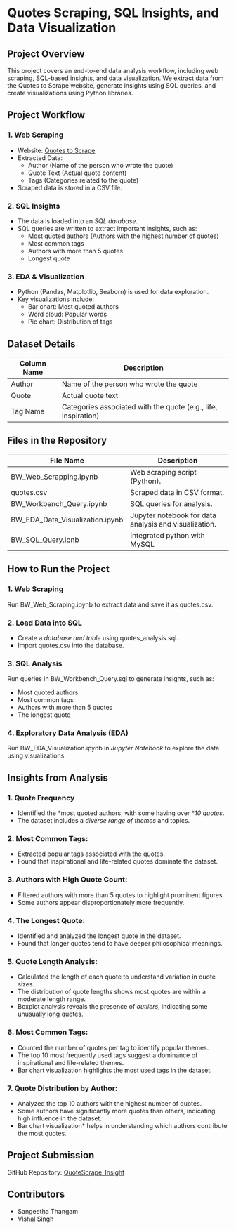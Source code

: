 #  Quotes Scraping, SQL Insights, and Data Visualization  

## Project Overview 
This project covers an end-to-end data analysis workflow, including web scraping, SQL-based insights, and data visualization. We extract data from the Quotes to Scrape website, generate insights using SQL queries, and create visualizations using Python libraries.  

## Project Workflow  

### 1. Web Scraping  
- Website: [Quotes to Scrape](http://quotes.toscrape.com/)  
- Extracted Data: 
  - Author (Name of the person who wrote the quote)  
  - Quote Text (Actual quote content)  
  - Tags (Categories related to the quote)  
- Scraped data is stored in a CSV file.  

### 2. SQL Insights  
- The data is loaded into an *SQL database*.  
- SQL queries are written to extract important insights, such as:  
  - Most quoted authors (Authors with the highest number of quotes)  
  - Most common tags  
  - Authors with more than 5 quotes 
  - Longest quote  

### 3. EDA & Visualization  
- Python (Pandas, Matplotlib, Seaborn) is used for data exploration.  
- Key visualizations include:  
  - Bar chart: Most quoted authors  
  - Word cloud: Popular words  
  - Pie chart: Distribution of tags  

## Dataset Details 
| Column Name | Description |  
|-------------|-------------|  
| Author | Name of the person who wrote the quote |  
| Quote | Actual quote text |  
| Tag Name | Categories associated with the quote (e.g., life, inspiration) |  

## Files in the Repository  

| File Name | Description |  
|-------------|-------------|  
| BW_Web_Scrapping.ipynb| Web scraping script (Python). |  
| quotes.csv | Scraped data in CSV format. |  
| BW_Workbench_Query.ipynb | SQL queries for analysis. |  
| BW_EDA_Data_Visualization.ipynb | Jupyter notebook for data analysis and visualization. |  
| BW_SQL_Query.ipnb | Integrated python with MySQL |  

## How to Run the Project 

### 1. Web Scraping
Run BW_Web_Scraping.ipynb to extract data and save it as quotes.csv.  

### 2. Load Data into SQL
- Create a *database and table* using quotes_analysis.sql.  
- Import quotes.csv into the database.  

### 3. SQL Analysis 
Run queries in BW_Workbench_Query.sql to generate insights, such as:  
- Most quoted authors
- Most common tags
- Authors with more than 5 quotes
- The longest quote  

### 4. Exploratory Data Analysis (EDA)  
Run BW_EDA_Visualization.ipynb in *Jupyter Notebook* to explore the data using visualizations.  

## Insights from Analysis 

### 1. Quote Frequency  
- Identified the *most quoted authors, with some having over **10 quotes*.  
- The dataset includes a *diverse range of themes* and topics.  

### 2. Most Common Tags:
- Extracted popular tags associated with the quotes.  
- Found that inspirational and life-related quotes dominate the dataset.  

### 3. Authors with High Quote Count: 
- Filtered authors with more than 5 quotes to highlight prominent figures.  
- Some authors appear disproportionately more frequently.

### 4. The Longest Quote:
- Identified and analyzed the longest quote in the dataset.  
- Found that longer quotes tend to have deeper philosophical meanings.  

### 5. Quote Length Analysis:
- Calculated the length of each quote to understand variation in quote sizes.  
- The distribution of quote lengths shows most quotes are within a moderate length range.  
- Boxplot analysis reveals the presence of *outliers*, indicating some unusually long quotes.  

### 6. Most Common Tags:  
- Counted the number of quotes per tag to identify popular themes.  
- The top 10 most frequently used tags suggest a dominance of inspirational and life-related themes.  
- Bar chart visualization highlights the most used tags in the dataset.  

### 7. Quote Distribution by Author:
- Analyzed the top 10 authors with the highest number of quotes.  
- Some authors have significantly more quotes than others, indicating high influence in the dataset.  
- Bar chart visualization* helps in understanding which authors contribute the most quotes.  

## Project Submission
GitHub Repository: [QuoteScrape_Insight]([https://github.com/sangeetha077/QuoteScrape_Insight]) 

## Contributors
- Sangeetha Thangam
- Vishal Singh 

